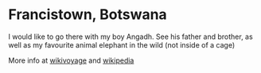 # Francistown, Botswana

I would like to go there with my boy Angadh. See his father and brother, as well as my favourite animal elephant in the wild (not inside of a cage)

More info at [wikivoyage](https://en.wikivoyage.org/wiki/Francistown#:~:text=Francistown%20is%20a%20city%20in,it%20is%20in%20Southeast%20Botswana.) and [wikipedia](https://en.wikipedia.org/wiki/Francistown)